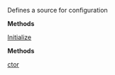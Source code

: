 Defines a source for configuration

**Methods**

[Initialize](Bifrost.Configuration.IConfigurationSource.Initialize)


**Methods**

[ctor](Bifrost.Configuration.ConfigSection.ConfigConfigurationSource.ctor)
